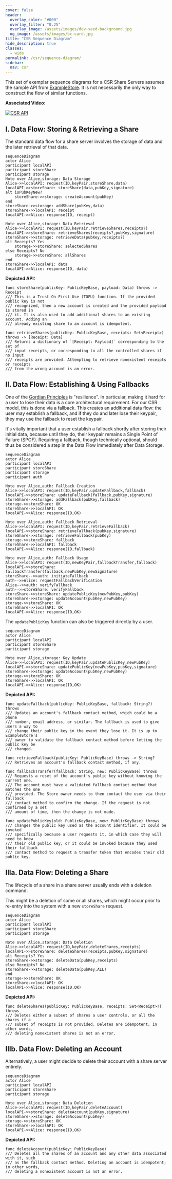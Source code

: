 ```yaml
---
cover: false
header:
  overlay_color: "#000"
  overlay_filter: "0.25"
  overlay_image: /assets/images/dev-seed-background.jpg
  og_image: /assets/images/bc-card.jpg
title: "CSR Sequence Diagram"
hide_description: true
classes:
  - wide
permalink: /csr/sequence-diagram/
sidebar:
  nav: csr
---
```


This set of exemplar sequence diagrams for a CSR Share Servers assumes the sample API from [ExampleStore](https://github.com/BlockchainCommons/BCSwiftFoundation/blob/d355f0847d8bea9bac5fba8ddfdb8c29c281f9f7/Tests/BCFoundationTests/ExampleStore/ExampleStore.swift). It is not necessarily the only way to construct the flow of similar functions.

**Associated Video:**


[![CSR API](https://img.youtube.com/vi/mpCEGUiCwFg/mqdefault.jpg)](https://youtu.be/mpCEGUiCwFg)

## I. Data Flow: Storing & Retrieving a Share

The standard data flow for a share server involves the storage of data and the later retrieval of that data.

```mermaid
sequenceDiagram
actor Alice
participant localAPI
participant storeShare
participant storage
Note over Alice,storage: Data Storage
Alice->>localAPI: request(ID,keyPair,storeShare,data)
localAPI->>storeShare: storeShare(data,pubKey,signature)
alt isPubKeyNew?
    storeShare->>storage: createAccount(pubKey)
end    
storeShare->>storage: addShare(pubKey,data)
storeShare->>localAPI: receipt
localAPI->>Alice: response(ID, receipt)

Note over Alice,storage: Data Retrieval
Alice->>localAPI: request(ID,keyPair,retrieveShares,receipts?)
localAPI->>storeShare: retrieveShares(receipts?,pubKey,signature)
storeShare->>storage: retrieveData(pubKey,receipts?)
alt Receipts? Yes
    storage->>storeShare: selectedShares
else Receipts? No
    storage->>storeShare: allShares
end    
storeShare->>localAPI: data
localAPI->>Alice: response(ID, data)
```

**Depicted API:**
```
func storeShare(publicKey: PublicKeyBase, payload: Data) throws -> Receipt
/// This is a Trust-On-First-Use (TOFU) function. If the provided public key is not
/// recognized, then a new account is created and the provided payload is stored in
/// it. It is also used to add additional shares to an existing account. Adding an
/// already existing share to an account is idempotent.

func retrieveShares(publicKey: PublicKeyBase, receipts: Set<Receipt>) throws -> [Receipt: Data]
/// Returns a dictionary of `[Receipt: Payload]` corresponding to the set of
/// input receipts, or corresponding to all the controlled shares if no input
/// receipts are provided. Attempting to retrieve nonexistent receipts or receipts
/// from the wrong account is an error.
```

## II. Data Flow: Establishing & Using Fallbacks

One of the [Gordian Principles](https://github.com/BlockchainCommons/Gordian#gordian-principles) is "resilience". In particular, making it hard for a user to lose their data is a core architectural requirement. For our CSR model, this is done via a fallback. This creates an additional data flow: the user may establish a fallback, and if they do and later lose their keypair, they may use the fallback to reset the keypair. 

It's vitally important that a user establish a fallback shortly after storing their initial data, because until they do, their keypair remains a Single Point of Failure (SPOF). Requiring a fallback, though technically optional, should thus be considered a step in the Data Flow immediately after Data Storage.

```mermaid
sequenceDiagram
actor Alice
participant localAPI
participant storeShare
participant storage
participant auth

Note over Alice,auth: Fallback Creation
Alice->>localAPI: request(ID,keyPair,updateFallback,fallback)
localAPI->>storeShare: updateFallback(fallback,pubKey,signature)
storeShare->>storage: addFallback(pubKey,fallback)
storage->>storeShare: OK
storeShare->>localAPI: OK
localAPI->>Alice: response(ID,OK)

Note over Alice,auth: Fallback Retrieval
Alice->>localAPI: request(ID,keyPair,retrieveFallback)
localAPI->>storeShare: retrieveFallback(pubKey,signature)
storeShare->>storage: retrieveFallback(pubKey)
storage->>storeShare: fallback
storeShare->>localAPI: fallback
localAPI->>Alice: response(ID,fallback)

Note over Alice,auth: Fallback Usage
Alice->>localAPI: request(ID,newKeyPair,fallbackTransfer,fallback)
localAPI->>storeShare: fallbackTransfer(fallback,newPubKey,newSignature)
storeShare-->>auth: initiateFallback
auth-->>Alice: requestFallbackVerification
Alice-->>auth: verifyFallback
auth-->>storeShare: verifyFallback
storeShare->>storeShare: updatePublicKey(newPubKey,pubKey)
storeShare->>storage: updateAccount(pubKey,newPubKey)
storage->>storeShare: OK
storeShare->>localAPI: OK
localAPI->>Alice: response(ID,OK)
```
The `updatePublicKey` function can also be triggered directly by a user.

```mermaid
sequenceDiagram
actor Alice
participant localAPI
participant storeShare
participant storage

Note over Alice,storage: Key Update
Alice->>localAPI: request(ID,keyPair,updatePublicKey,newPubKey)
localAPI->>storeShare: updatePublicKey(newPubKey,pubKey,signature)
storeShare->>storage: updateAccount(pubKey,newPubKey)
storage->>storeShare: OK
storeShare->>localAPI: OK
localAPI->>Alice: response(ID,OK)
```

**Depicted API:**
```
func updateFallback(publicKey: PublicKeyBase, fallback: String?) throws
/// Updates an account's fallback contact method, which could be a phone
/// number, email address, or similar. The fallback is used to give users a way to
/// change their public key in the event they lose it. It is up to ExampleStore's
/// owner to validate the fallback contact method before letting the public key be
/// changed.

func retrieveFallback(publicKey: PublicKeyBase) throws -> String?
/// Retrieves an account's fallback contact method, if any.

func fallbackTransfer(fallback: String, new: PublicKeyBase) throws
/// Requests a reset of the account's public key without knowing the current one.
/// The account must have a validated fallback contact method that matches the one
/// provided. The Store owner needs to then contact the user via their fallback
/// contact method to confirm the change. If the request is not confirmed by a set
/// amount of time, then the change is not made.

func updatePublicKey(old: PublicKeyBase, new: PublicKeyBase) throws
/// Changes the public key used as the account identifier. It could be invoked
/// specifically because a user requests it, in which case they will need to know
/// their old public key, or it could be invoked because they used their fallback
/// contact method to request a transfer token that encodes their old public key.
``` 

## IIIa. Data Flow: Deleting a Share

The lifecycle of a share in a share server usually ends with a deletion command.

This might be a deletion of some or all shares, which might occur prior to re-entry into the system with a new `storeShare` request.

```mermaid
sequenceDiagram
actor Alice
participant localAPI
participant storeShare
participant storage

Note over Alice,storage: Data Deletion
Alice->>localAPI: request(ID,keyPair,deleteShares,receipts)
localAPI->>storeShare: deleteShares(receipts,pubKey,signature)
alt Receipts? Yes
storeShare->>storage: deleteData(pubKey,receipts)
else Receipts? No
storeShare->>storage: deleteData(pubKey,ALL)
end    
storage->>storeShare: OK
storeShare->>localAPI: OK
localAPI->>Alice: response(ID,OK)
```

**Depicted API:**
```    
func deleteShares(publicKey: PublicKeyBase, receipts: Set<Receipt>?) throws
/// Deletes either a subset of shares a user controls, or all the shares if a
/// subset of receipts is not provided. Deletes are idempotent; in other words,
/// deleting nonexistent shares is not an error.
```

## IIIb. Data Flow: Deleting an Account

Alternatively, a user might decide to delete their account with a share server entirely.

```mermaid
sequenceDiagram
actor Alice
participant localAPI
participant storeShare
participant storage

Note over Alice,storage: Data Deletion
Alice->>localAPI: request(ID,keyPair,deleteAccount)
localAPI->>storeShare: deleteAccount(pubKey,signature)
storeShare->>storage: deleteAccount(pubKey)
storage->>storeShare: OK
storeShare->>localAPI: OK
localAPI->>Alice: response(ID,OK)
```

**Depicted API:**
```    
func deleteAccount(publicKey: PublicKeyBase)
/// Deletes all the shares of an account and any other data associated with it, such
/// as the fallback contact method. Deleting an account is idempotent; in other words,
/// deleting a nonexistent account is not an error.
```
